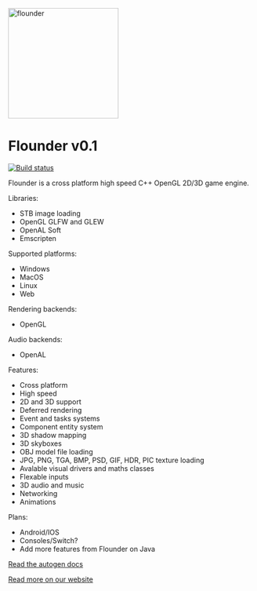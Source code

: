 <img src="https://github.com/Equilibrium-Games/Flounder/blob/master/logo.jpg" alt="flounder" width=225>

# Flounder v0.1
[![Build status](https://ci.appveyor.com/api/projects/status/4uhakf6tt78wov7o?svg=true)](https://ci.appveyor.com/project/MatthewAlbrecht/flounder)

Flounder is a cross platform high speed C++ OpenGL 2D/3D game engine.

Libraries:
 * STB image loading
 * OpenGL GLFW and GLEW 
 * OpenAL Soft
 * Emscripten
 
Supported platforms:
 * Windows
 * MacOS
 * Linux
 * Web

Rendering backends:
 * OpenGL
 
Audio backends:
 * OpenAL

Features:
 * Cross platform
 * High speed
 * 2D and 3D support
 * Deferred rendering
 * Event and tasks systems
 * Component entity system
 * 3D shadow mapping
 * 3D skyboxes
 * OBJ model file loading
 * JPG, PNG, TGA, BMP, PSD, GIF, HDR, PIC texture loading
 * Avalable visual drivers and maths classes
 * Flexable inputs
 * 3D audio and music
 * Networking
 * Animations
 
Plans:
 * Android/IOS
 * Consoles/Switch?
 * Add more features from Flounder on Java

[Read the autogen docs](https://equilibrium-games.github.io/Flounder/html/namespaceflounder.html)

[Read more on our website](https://equilibrium.games)